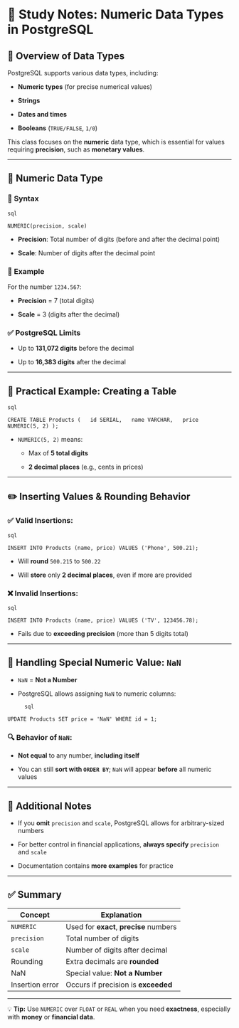 # 📘 Study Notes: Numeric Data Types in PostgreSQL

## 🔢 Overview of Data Types

PostgreSQL supports various data types, including:

- **Numeric types** (for precise numerical values)
    
- **Strings**
    
- **Dates and times**
    
- **Booleans** (`TRUE/FALSE`, `1/0`)
    

This class focuses on the **numeric** data type, which is essential for values requiring **precision**, such as **monetary values**.

---

## 🧮 Numeric Data Type

### 📌 Syntax
	
	sql
	
`NUMERIC(precision, scale)`

- **Precision**: Total number of digits (before and after the decimal point)
    
- **Scale**: Number of digits after the decimal point
    

### 🧠 Example

For the number `1234.567`:

- **Precision** = 7 (total digits)
    
- **Scale** = 3 (digits after the decimal)
    

### ✅ PostgreSQL Limits

- Up to **131,072 digits** before the decimal
    
- Up to **16,383 digits** after the decimal
    

---

## 🧪 Practical Example: Creating a Table
	
	sql
	
`CREATE TABLE Products (   id SERIAL,   name VARCHAR,   price NUMERIC(5, 2) );`

- `NUMERIC(5, 2)` means:
    
    - Max of **5 total digits**
        
    - **2 decimal places** (e.g., cents in prices)
        

---

## ✏️ Inserting Values & Rounding Behavior

### ✅ Valid Insertions:
	
	sql
	
`INSERT INTO Products (name, price) VALUES ('Phone', 500.21);`

- Will **round** `500.215` to `500.22`
    
- Will **store** only **2 decimal places**, even if more are provided
    

### ❌ Invalid Insertions:
	
	sql
	
`INSERT INTO Products (name, price) VALUES ('TV', 123456.78);`

- Fails due to **exceeding precision** (more than 5 digits total)
    

---

## 🛑 Handling Special Numeric Value: `NaN`

- `NaN` = **Not a Number**
    
- PostgreSQL allows assigning `NaN` to numeric columns:
    
		
		sql
		
`UPDATE Products SET price = 'NaN' WHERE id = 1;`

### 🔍 Behavior of `NaN`:

- **Not equal** to any number, **including itself**
    
- You can still **sort with `ORDER BY`**; `NaN` will appear **before** all numeric values
    

---

## 📘 Additional Notes

- If you **omit** `precision` and `scale`, PostgreSQL allows for arbitrary-sized numbers
    
- For better control in financial applications, **always specify** `precision` and `scale`
    
- Documentation contains **more examples** for practice
    

---

## ✅ Summary

|Concept|Explanation|
|---|---|
|`NUMERIC`|Used for **exact**, **precise** numbers|
|`precision`|Total number of digits|
|`scale`|Number of digits after decimal|
|Rounding|Extra decimals are **rounded**|
|NaN|Special value: **Not a Number**|
|Insertion error|Occurs if precision is **exceeded**|

---

💡 **Tip:** Use `NUMERIC` over `FLOAT` or `REAL` when you need **exactness**, especially with **money** or **financial data**.